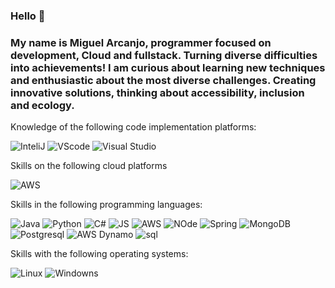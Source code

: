 ### Hello 👋
### My name is Miguel Arcanjo, programmer focused on development, Cloud and fullstack. Turning diverse difficulties into achievements! I am curious about learning new techniques and enthusiastic about the most diverse challenges. Creating innovative solutions, thinking about accessibility, inclusion and ecology.

 Knowledge of the following code implementation platforms:

![InteliJ](https://img.shields.io/badge/IntelliJ_IDEA-000000.svg?style=for-the-badge&logo=intellij-idea&logoColor=white)
![VScode](https://img.shields.io/badge/Visual_Studio_Code-0078D4?style=for-the-badge&logo=visual%20studio%20code&logoColor=white)
![Visual Studio](https://img.shields.io/badge/Visual%20Studio-5C2D91.svg?style=for-the-badge&logo=visual-studio&logoColor=white)

Skills on the following cloud platforms

![AWS](https://img.shields.io/badge/Amazon_AWS-FF9900?style=for-the-badge&logo=amazonaws&logoColor=white)

Skills in the following programming languages:

![Java](https://img.shields.io/badge/java-%23ED8B00.svg?style=for-the-badge&logo=openjdk&logoColor=white)
![Python](https://img.shields.io/badge/Python-FFD43B?style=for-the-badge&logo=python&logoColor=blue)
![C#](https://img.shields.io/badge/c%23-%23239120.svg?style=for-the-badge&logo=csharp&logoColor=white)
![JS](https://img.shields.io/badge/JavaScript-323330?style=for-the-badge&logo=javascript&logoColor=F7DF1E)
![AWS](https://img.shields.io/badge/AWS-%23FF9900.svg?style=for-the-badge&logo=amazon-aws&logoColor=white)
![NOde](https://img.shields.io/badge/Node%20js-339933?style=for-the-badge&logo=nodedotjs&logoColor=white)
![Spring](https://img.shields.io/badge/Spring-6DB33F?style=for-the-badge&logo=spring&logoColor=white)
![MongoDB](https://img.shields.io/badge/MongoDB-4EA94B?style=for-the-badge&logo=mongodb&logoColor=white)
![Postgresql](https://img.shields.io/badge/PostgreSQL-316192?style=for-the-badge&logo=postgresql&logoColor=white)
![AWS Dynamo](https://img.shields.io/badge/Amazon%20DynamoDB-4053D6?style=for-the-badge&logo=Amazon%20DynamoDB&logoColor=white)
![sql](https://img.shields.io/badge/MySQL-005C84?style=for-the-badge&logo=mysql&logoColor=white)

Skills with the following operating systems:

![Linux](https://img.shields.io/badge/Linux-FCC624?style=for-the-badge&logo=linux&logoColor=black)
![Windowns](https://img.shields.io/badge/Windows-0078D6?style=for-the-badge&logo=windows&logoColor=white)

